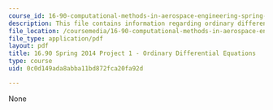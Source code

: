 ```yaml
---
course_id: 16-90-computational-methods-in-aerospace-engineering-spring-2014
description: This file contains information regarding ordinary differential equations.
file_location: /coursemedia/16-90-computational-methods-in-aerospace-engineering-spring-2014/0c0d149ada8abba11bd872fca20fa92d_MIT16_90S14_proj1.pdf
file_type: application/pdf
layout: pdf
title: 16.90 Spring 2014 Project 1 - Ordinary Differential Equations
type: course
uid: 0c0d149ada8abba11bd872fca20fa92d

---
```

None